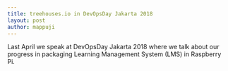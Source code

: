 ```yaml
---
title: treehouses.io in DevOpsDay Jakarta 2018
layout: post
author: mappuji
---
```


Last April we speak at DevOpsDay Jakarta 2018 where we talk about our progress in packaging Learning Management System (LMS) in Raspberry Pi.